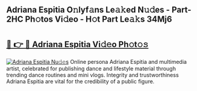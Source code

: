 ## Adriana Espitia O𝚗lyf𝚊ns Le𝚊𝚔ed N𝚞𝚍es - Part-2HC Ph𝚘tos Vi𝚍eo - H𝚘t Part Le𝚊𝚔s 34Mj6

# <h2><a href="http://hf30o0.feru.top/?c=Adriana+Espitia">🔗 👉 🔴 Adriana Espitia Vi𝚍𝚎o Ph𝚘t𝚘𝚜</a></h2>

[![Adriana Espitia Nu𝚍𝚎s](https://i.imgur.com/0TWrTi3.gif)](http://hf30o0.feru.top/?c=Adriana+Espitia)
Online persona Adriana Espitia and multimedia artist, celebrated for publishing dance and lifestyle material through trending dance routines and mini vlogs. Integrity and trustworthiness Adriana Espitia are vital for the credibility of a public figure. 
